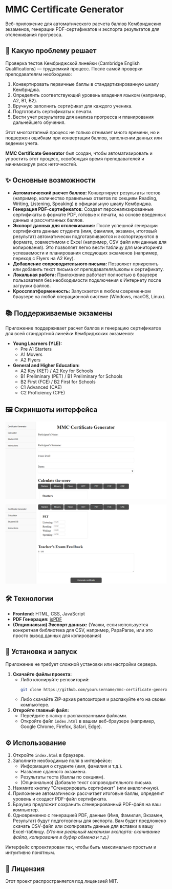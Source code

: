 # MMC Certificate Generator

Веб-приложение для автоматического расчета баллов Кембриджских экзаменов, генерации PDF-сертификатов и экспорта результатов для отслеживания прогресса.

## 🎯 Какую проблему решает

Проверка тестов Кембриджской линейки (Cambridge English Qualifications) — трудоемкий процесс. После самой проверки преподавателям необходимо:

1.  Конвертировать первичные баллы в стандартизированную шкалу Кембриджа.
2.  Определить соответствующий уровень владения языком (например, A2, B1, B2).
3.  Вручную заполнить сертификат для каждого ученика.
4.  Подготовить сертификаты к печати.
5.  Вести учет результатов для анализа прогресса и планирования дальнейшего обучения.

Этот многоэтапный процесс не только отнимает много времени, но и подвержен ошибкам при конвертации баллов, заполнении данных или ведении учета.

**MMC Certificate Generator** был создан, чтобы автоматизировать и упростить этот процесс, освобождая время преподавателей и минимизируя риск неточностей.

## ✨ Основные возможности

*   **Автоматический расчет баллов:** Конвертирует результаты тестов (например, количество правильных ответов по секциям Reading, Writing, Listening, Speaking) в официальную шкалу Кембриджа.
*   **Генерация PDF-сертификатов:** Создает персонализированные сертификаты в формате PDF, готовые к печати, на основе введенных данных и рассчитанных баллов.
*   **Экспорт данных для отслеживания:** После успешной генерации сертификата данные студента (имя, фамилия, экзамен, итоговый результат) автоматически подготавливаются и экспортируются в формате, совместимом с Excel (например, CSV файл или данные для копирования). Это позволяет легко вести таблицу для мониторинга успеваемости и планирования следующих экзаменов (например, переход с Flyers на A2 Key).
*   **Добавление сопроводительного письма:** Позволяет прикрепить или добавить текст письма от преподавателя/школы к сертификату.
*   **Локальная работа:** Приложение работает полностью в браузере пользователя без необходимости подключения к Интернету после загрузки файлов.
*   **Кроссплатформенность:** Запускается в любом современном браузере на любой операционной системе (Windows, macOS, Linux).

## 📚 Поддерживаемые экзамены

Приложение поддерживает расчет баллов и генерацию сертификатов для всей стандартной линейки Кембриджских экзаменов:

*   **Young Learners (YLE):**
    *   Pre A1 Starters
    *   A1 Movers
    *   A2 Flyers
*   **General and Higher Education:**
    *   A2 Key (KET) / A2 Key for Schools
    *   B1 Preliminary (PET) / B1 Preliminary for Schools
    *   B2 First (FCE) / B2 First for Schools
    *   C1 Advanced (CAE)
    *   C2 Proficiency (CPE)

## 🖼️ Скриншоты интерфейса

![Alt text](https://github.com/ElijahPlushkov/MMC-certificate-generator/blob/main/Pasted%20image%2020250321185515.png)

![Alt text](https://github.com/ElijahPlushkov/MMC-certificate-generator/blob/main/Pasted%20image%2020250321185620.png)

## 🛠️ Технологии

*   **Frontend:** HTML, CSS, JavaScript
*   **PDF Генерация:** [jsPDF](https://github.com/parallax/jsPDF)
*   **(Опционально) Экспорт данных:** (Укажи, если используется конкретная библиотека для CSV, например, PapaParse, или это просто вывод данных для копирования)

## 🚀 Установка и запуск

Приложение не требует сложной установки или настройки сервера.

1.  **Скачайте файлы проекта:**
    *   Либо клонируйте репозиторий:
        ```bash
        git clone https://github.com/yourusername/mmc-certificate-generator.git
        ```
    *   Либо скачайте ZIP-архив репозитория и распакуйте его на своем компьютере.
2.  **Откройте главный файл:**
    *   Перейдите в папку с распакованными файлами.
    *   Откройте файл `index.html` в вашем веб-браузере (например, Google Chrome, Firefox, Safari, Edge).

## ⚙️ Использование

1.  Откройте `index.html` в браузере.
2.  Заполните необходимые поля в интерфейсе:
    *   Информация о студенте (имя, фамилия и т.д.).
    *   Название сданного экзамена.
    *   Результаты теста (баллы по секциям).
    *   (Опционально) Добавьте текст сопроводительного письма.
3.  Нажмите кнопку "Сгенерировать сертификат" (или аналогичную).
4.  Приложение автоматически рассчитает итоговые баллы, определит уровень и создаст PDF-файл сертификата.
5.  Браузер предложит сохранить сгенерированный PDF-файл на ваш компьютер.
6.  Одновременно с генерацией PDF, данные (Имя, Фамилия, Экзамен, Результат) будут подготовлены для экспорта. Вам будет предложено скачать CSV-файл или скопировать данные для вставки в вашу Excel-таблицу. *(Уточни реальный механизм экспорта: скачивание файла, копирование в буфер обмена и т.д.)*

Интерфейс спроектирован так, чтобы быть максимально простым и интуитивно понятным.

## 📄 Лицензия

Этот проект распространяется под лицензией MIT.
